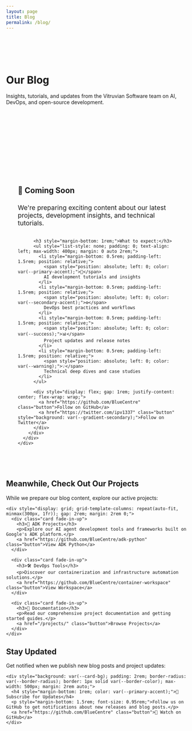 ```yaml
---
layout: page
title: Blog
permalink: /blog/
---
```


<div class="hero" style="padding: 4rem 0;">
  <div class="wrapper">
    <h1>Our Blog</h1>
    <p>Insights, tutorials, and updates from the Vitruvian Software team on AI, DevOps, and open-source development.</p>
  </div>
</div>

<div class="content-section">
  <div class="wrapper">
    <div class="text-center" style="padding: 4rem 0;">
      <div style="max-width: 600px; margin: 0 auto;">
        <div style="background: var(--card-bg); padding: 3rem 2rem; border-radius: var(--border-radius); border: 1px solid var(--border-color);">
          <h2 style="color: var(--primary-accent); margin-bottom: 1.5rem;">📝 Coming Soon</h2>
          <p style="font-size: 1.1rem; margin-bottom: 2rem;">We're preparing exciting content about our latest projects, development insights, and technical tutorials.</p>
          
          <h3 style="margin-bottom: 1rem;">What to expect:</h3>
          <ul style="list-style: none; padding: 0; text-align: left; max-width: 400px; margin: 0 auto 2rem;">
            <li style="margin-bottom: 0.5rem; padding-left: 1.5rem; position: relative;">
              <span style="position: absolute; left: 0; color: var(--primary-accent);">🤖</span>
              AI development tutorials and insights
            </li>
            <li style="margin-bottom: 0.5rem; padding-left: 1.5rem; position: relative;">
              <span style="position: absolute; left: 0; color: var(--secondary-accent);">⚙️</span>
              DevOps best practices and workflows
            </li>
            <li style="margin-bottom: 0.5rem; padding-left: 1.5rem; position: relative;">
              <span style="position: absolute; left: 0; color: var(--success);">📊</span>
              Project updates and release notes
            </li>
            <li style="margin-bottom: 0.5rem; padding-left: 1.5rem; position: relative;">
              <span style="position: absolute; left: 0; color: var(--warning);">💡</span>
              Technical deep dives and case studies
            </li>
          </ul>
          
          <div style="display: flex; gap: 1rem; justify-content: center; flex-wrap: wrap;">
            <a href="https://github.com/BlueCentre" class="button">Follow on GitHub</a>
            <a href="https://twitter.com/ipv1337" class="button" style="background: var(--gradient-secondary);">Follow on Twitter</a>
          </div>
        </div>
      </div>
    </div>
  </div>
</div>

<div class="content-section">
  <div class="wrapper">
    <h2 class="text-center">Meanwhile, Check Out Our Projects</h2>
    <p class="text-center mb-2">While we prepare our blog content, explore our active projects:</p>
    
    <div style="display: grid; grid-template-columns: repeat(auto-fit, minmax(300px, 1fr)); gap: 2rem; margin: 2rem 0;">
      <div class="card fade-in-up">
        <h3>🤖 ADK Projects</h3>
        <p>Explore our AI agent development tools and frameworks built on Google's ADK platform.</p>
        <a href="https://github.com/BlueCentre/adk-python" class="button">View ADK Python</a>
      </div>
      
      <div class="card fade-in-up">
        <h3>🛠️ DevOps Tools</h3>
        <p>Discover our containerization and infrastructure automation solutions.</p>
        <a href="https://github.com/BlueCentre/container-workspace" class="button">View Workspace</a>
      </div>
      
      <div class="card fade-in-up">
        <h3>📝 Documentation</h3>
        <p>Read our comprehensive project documentation and getting started guides.</p>
        <a href="/projects/" class="button">Browse Projects</a>
      </div>
    </div>
  </div>
</div>

<div class="content-section text-center">
  <div class="wrapper">
    <h2>Stay Updated</h2>
    <p class="mb-2">Get notified when we publish new blog posts and project updates:</p>
    
    <div style="background: var(--card-bg); padding: 2rem; border-radius: var(--border-radius); border: 1px solid var(--border-color); max-width: 500px; margin: 2rem auto;">
      <h4 style="margin-bottom: 1rem; color: var(--primary-accent);">📢 Subscribe for Updates</h4>
      <p style="margin-bottom: 1.5rem; font-size: 0.95rem;">Follow us on GitHub to get notifications about new releases and blog posts.</p>
      <a href="https://github.com/BlueCentre" class="button">🔔 Watch on GitHub</a>
    </div>
  </div>
</div>
